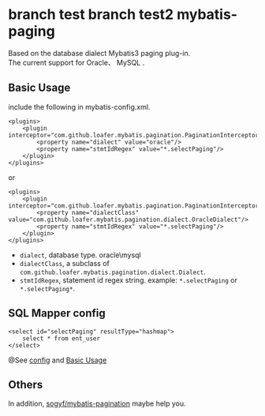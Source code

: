 branch test
branch test2
mybatis-paging
==============

Based on the database dialect Mybatis3 paging plug-in.    
The current support for Oracle、 MySQL .

Basic Usage
-----------
include the following in mybatis-config.xml.

    <plugins>
        <plugin interceptor="com.github.loafer.mybatis.pagination.PaginationInterceptor">
            <property name="dialect" value="oracle"/>
            <property name="stmtIdRegex" value="*.selectPaging"/>
        </plugin>
    </plugins>
or

    <plugins>
        <plugin interceptor="com.github.loafer.mybatis.pagination.PaginationInterceptor">
            <property name="dialectClass" value="com.github.loafer.mybatis.pagination.dialect.OracleDialect"/>
            <property name="stmtIdRegex" value="*.selectPaging"/>
        </plugin>
    </plugins>

* `dialect`, database type. oracle\mysql
* `dialectClass`, a subclass of `com.github.loafer.mybatis.pagination.dialect.Dialect`.
* `stmtIdRegex`, statement id regex string. example: `*.selectPaging` or `*.selectPaging*`.

SQL Mapper config
-----------------
    <select id="selectPaging" resultType="hashmap">
        select * from ent_user
    </select>


@See [config](https://github.com/loafer/mybatis-paging/blob/master/src/test/resources/applicationContext.xml)
and [Basic Usage](https://github.com/loafer/mybatis-paging/blob/master/src/test/java/com/github/loafer/mybatis/pagination/UserService.java)

Others
------
In addition, [sogyf/mybatis-pagination](https://github.com/sogyf/mybatis-pagination) maybe help you.
